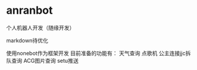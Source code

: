 # anranbot
个人机器人开发（随缘开发）

markdown待优化

使用nonebot作为框架开发
目前准备的功能有：
天气查询
点歌机
公主连接jjc拆队查询
ACG图片查询
setu推送